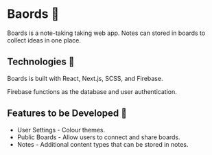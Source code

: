 # Baords :memo: 

Boards is a note-taking taking web app. Notes can stored in boards to collect ideas in one place. 

## Technologies :hammer:
 
Boards is built with React, Next.js, SCSS, and Firebase. 

Firebase functions as the database and user authentication. 

## Features to be Developed :wrench:

- User Settings - Colour themes.
- Public Boards - Allow users to connect and share boards.
- Notes - Additional content types that can be stored in notes.